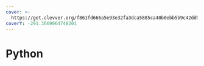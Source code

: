 ```yaml
---
cover: >-
  https://get.clevver.org/f861fd666a5e93e32fa3dca5885ca40b0ebb5b9c42dd917ccf772ae0ea550b45.png
coverY: -291.3669064748201
---
```


# Python

